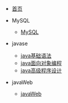 <!-- dosc/_sidebar.md -->

* [首页](/)

* MySQL
    * [MySQL](03_MySQL/README.md)

* javase
    * [java基础语法](01_java/01_java%E5%9F%BA%E7%A1%80%E8%AF%AD%E6%B3%95/)
    * [java面向对象编程](01_java/02_java%E9%9D%A2%E5%90%91%E5%AF%B9%E8%B1%A1%E7%BC%96%E7%A8%8B/)
    * [java高级程序设计](01_java/03_java%E9%AB%98%E7%BA%A7%E7%A8%8B%E5%BA%8F%E8%AE%BE%E8%AE%A1/)

* javaWeb
    * [javaWeb](02_javaWeb/README.md)